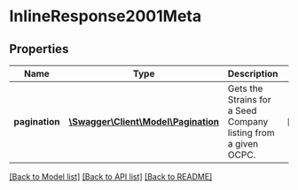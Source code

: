 # InlineResponse2001Meta

## Properties
Name | Type | Description | Notes
------------ | ------------- | ------------- | -------------
**pagination** | [**\Swagger\Client\Model\Pagination**](Pagination.md) | Gets the Strains for a Seed Company listing from a given OCPC. | [optional] 

[[Back to Model list]](../README.md#documentation-for-models) [[Back to API list]](../README.md#documentation-for-api-endpoints) [[Back to README]](../README.md)


